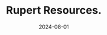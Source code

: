 ---  
layout: startup_page  
title: "Rupert Resources."  
id: "rupertresources.com"  
permalink: "/rupertresourcesrupertresources.com08012024/"  
website: "http://rupertresources.com/"  
funding_round: "Equity"  
funding_amount: "$28.8M"  
investors: "Cormark Securities Inc., BMO Capital Markets, Canaccord Genuity Corp."  
about: "Rupert Resources is a gold exploration and development company focused on making and advancing high-quality gold discoveries. Their principal focus is the Ikkari gold discovery in Northern Finland, part of their Rupert Lapland Project which also includes the Pahtavaara gold mine and mill. The company aims for high-margin discoveries of scale."  
markets: "Gold Mining, Exploration"  
hq: "Toronto, Ontario, Canada"  
founded_year: "1981"  
linkedin: "https://fi.linkedin.com/company/rupertresources"  
twitter: "https://twitter.com/RupertResources"  
instagram: ""  
facebook: "https://www.facebook.com/rupertresources"  
crunchbase: "https://www.crunchbase.com/organization/rupert-resources?utm_source=linkedin&utm_medium=referral&utm_campaign=linkedin_companies&utm_content=profile_cta_anon&trk=funding_crunchbase"  
pitchbook: "https://pitchbook.com/profiles/company/59782-87"  

date_display: "01-Aug-2024"  
date: "2024-08-01"

# SEO Optimization  
meta_title: "Rupert Resources. - Equity Funding ($28.8M)"  
meta_description: "Rupert Resources., Rupert Resources is a gold exploration and development company focused on making and advancing high-quality gold discoveries. Their principal focus is..."  
meta_keywords: "Rupert Resources., Gold Mining, Exploration, Equity funding"  
canonical_url: "https://startup.projectstartups.com/rupertresourcesrupertresources.com08012024/"  
---